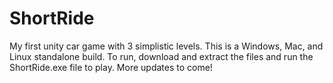 # ShortRide
My first unity car game with 3 simplistic levels.
This is a Windows, Mac, and Linux standalone build.
To run, download and extract the files and run the ShortRide.exe file to play.
More updates to come!
